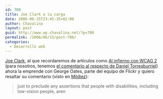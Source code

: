 ```yaml
---
id: 708
title: Joe Clark a la carga
date: 2006-06-15T23:45:35+02:00
author: Chavalina
layout: post
guid: http://www.wp.chavalina.net/?p=708
permalink: /2006/06/15/post-708/
categories:
  - Desarrollo web
---
```

<a href="http://joeclark.org/" target="_blank">Joe Clark</a>, al que recordaremos de art&iacute;culos como <a href="http://www.alistapart.com/articles/tohellwithwcag2" target="_blank">Al infierno con WCAG 2</a> (para nosotros, tenemos <a href="http://www.torresburriel.com/weblog/2006/05/23/joe-clark-manda-al-infierno-las-wcag2/" target="_blank">el comentario al respecto de Daniel Torresburriel</a>) ahora la emprende con George Oates, parte del equipo de Flickr y quiero resaltar su comentario (visto en <a href="http://www.mildiez.net/archivos/2006/06/15/mas-perlas-de-joe-clark/" target="_blank">Mildiez</a>): 

> just to preclude any assertions that people with disabilities, including low-vision people, aren